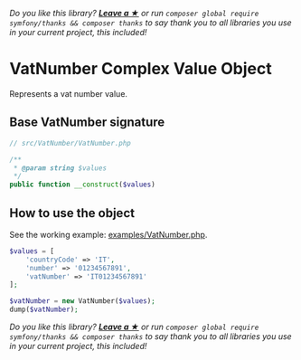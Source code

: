 *Do you like this library? [**Leave a &#9733;**](#js-repo-pjax-container) or run `composer global require symfony/thanks && composer thanks` to say thank you to all libraries you use in your current project, this included!*

VatNumber Complex Value Object
============================

Represents a vat number value.

## Base VatNumber signature

```php
// src/VatNumber/VatNumber.php

/**
 * @param string $values
 */
public function __construct($values)
```

## How to use the object

See the working example: [examples/VatNumber.php](examples/VatNumber.php).

```php
$values = [
    'countryCode' => 'IT',
    'number' => '01234567891',
    'vatNumber' => 'IT01234567891'
];

$vatNumber = new VatNumber($values);
dump($vatNumber);
```

*Do you like this library? [**Leave a &#9733;**](#js-repo-pjax-container) or run `composer global require symfony/thanks && composer thanks` to say thank you to all libraries you use in your current project, this included!*
